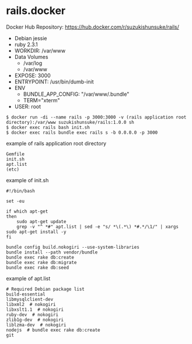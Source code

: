 # rails.docker

Docker Hub Repository: https://hub.docker.com/r/suzukishunsuke/rails/

* Debian jessie
* ruby 2.3.1
* WORKDIR: /var/www
* Data Volumes
  * /var/log
  * /var/www
* EXPOSE: 3000
* ENTRYPOINT: /usr/bin/dumb-init
* ENV
  * BUNDLE_APP_CONFIG: "/var/www/.bundle"
  * TERM="xterm"
* USER: root

```
$ docker run -di --name rails -p 3000:3000 -v (rails application root directory):/var/www suzukishunsuke/rails:1.0.0 sh
$ docker exec rails bash init.sh
$ docker exec rails bundle exec rails s -b 0.0.0.0 -p 3000
```

example of rails application root directory

```
Gemfile
init.sh
apt.list
(etc)
```

example of init.sh

```
#!/bin/bash

set -eu

if which apt-get
then
    sudo apt-get update
    grep -v "^ *#" apt.list | sed -e "s/ *\(.*\) *#.*/\1/" | xargs sudo apt-get install -y
fi

bundle config build.nokogiri --use-system-libraries
bundle install --path vendor/bundle
bundle exec rake db:create
bundle exec rake db:migrate
bundle exec rake db:seed
```

example of apt.list

```
# Required Debian package list
build-essential
libmysqlclient-dev
libxml2  # nokogiri
libxslt1.1  # nokogiri
ruby-dev  # nokogiri
zlib1g-dev  # nokogiri
liblzma-dev  # nokogiri
nodejs  # bundle exec rake db:create
git
```

